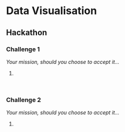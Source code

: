 # Data Visualisation

## Hackathon

### Challenge 1

_Your mission, should you choose to accept it..._

1. 


<br>

### Challenge 2

_Your mission, should you choose to accept it..._

1. 